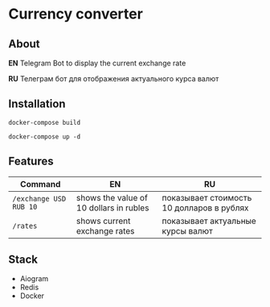 # Currency converter
## About
**EN**
Telegram Bot to display the current exchange rate

**RU**
Телеграм бот для отображения актуального курса валют

## Installation
`docker-compose build`

`docker-compose up -d`

## Features 
| Command | EN | RU |
| - | - | - |
| `/exchange USD RUB 10` | shows the value of 10 dollars in rubles | показывает стоимость 10 долларов в рублях |
| `/rates` | shows current exchange rates | показывает актуальные курсы валют |

## Stack 
- Aiogram
- Redis
- Docker
